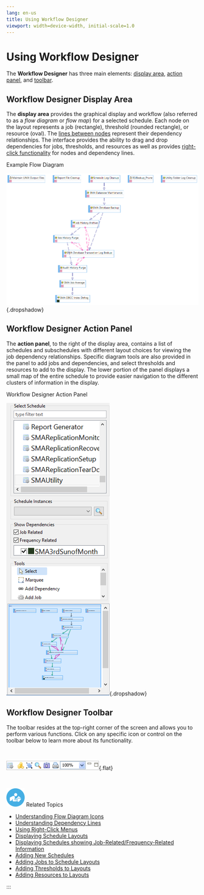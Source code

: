 ```yaml
---
lang: en-us
title: Using Workflow Designer
viewport: width=device-width, initial-scale=1.0
---
```


#  Using Workflow Designer

The **Workflow Designer** has three main elements: [display area](#Workflow), [action panel](#Workflow2), and [toolbar](#Workflow3).

## Workflow Designer Display Area

The **display area** provides the graphical display and workflow (also
referred to as a *flow diagram* or *flow map*) for a selected schedule.
Each node on the layout represents a job (rectangle), threshold (rounded
rectangle), or resource (oval). The [lines between nodes](Workflow-Designer-Dependency-Lines.md) represent their
dependency relationships. The interface provides the ability to drag and
drop dependencies for jobs, thresholds, and resources as well as
provides [right-click functionality](Workflow-Designer-Right-Click-Menus.md) for nodes
and dependency lines.

Example Flow Diagram

![Example Flow Diagram in Workflow Designer](../../../Resources/Images/EM/EMwkflowdsgndiagram.png "Example Flow Diagram in Workflow Designer"){.dropshadow}

## Workflow Designer Action Panel

The **action panel**, to the right of the display area, contains a list
of schedules and subschedules with different layout choices for viewing
the job dependency relationships. Specific diagram tools are also
provided in the panel to add jobs and dependencies, and select
thresholds and resources to add to the display. The lower portion of the
panel displays a small map of the entire schedule to provide easier
navigation to the different clusters of information in the display.

Workflow Designer Action Panel

![Workflow Designer Action Panel](../../../Resources/Images/EM/EMwkflowdsgnactionpnl_withschedinstance.PNG "Workflow Designer Action Panel"){.dropshadow}

## Workflow Designer Toolbar

The toolbar resides at the top-right corner of the screen and allows you
to perform various functions. Click on any specific icon or control on
the toolbar below to learn more about its functionality.

 

![Workflow Designer toolbar](../../../Resources/Images/EM/EMwkflowdsgntoolbar.png "Workflow Designer toolbar"){.flat}



 

![White \"person reading\" icon on blue circular background](../../../Resources/Images/moreinfo-icon(48x48).png "More Info icon")
Related Topics

-   [Understanding Flow Diagram     Icons](Workflow-Designer-Flow-Diagram-Icons.md)
-   [Understanding Dependency     Lines](Workflow-Designer-Dependency-Lines.md)
-   [Using Right-Click     Menus](Workflow-Designer-Right-Click-Menus.md)
-   [Displaying Schedule Layouts](Displaying-Schedule-Layouts.md)
-   [Displaying Schedules showing Job-Related/Frequency-Related     Information](Displaying-Schedules-with-Info.md)
-   [Adding New Schedules](Adding-New-Schedules.md)
-   [Adding Jobs to Schedule     Layouts](Adding-Jobs-to-Schedule-Layouts.md)
-   [Adding Thresholds to     Layouts](Adding-Thresholds-to-Layouts.md)
-   [Adding Resources to Layouts](Adding-Resources-to-Layouts.md)


:::

 

